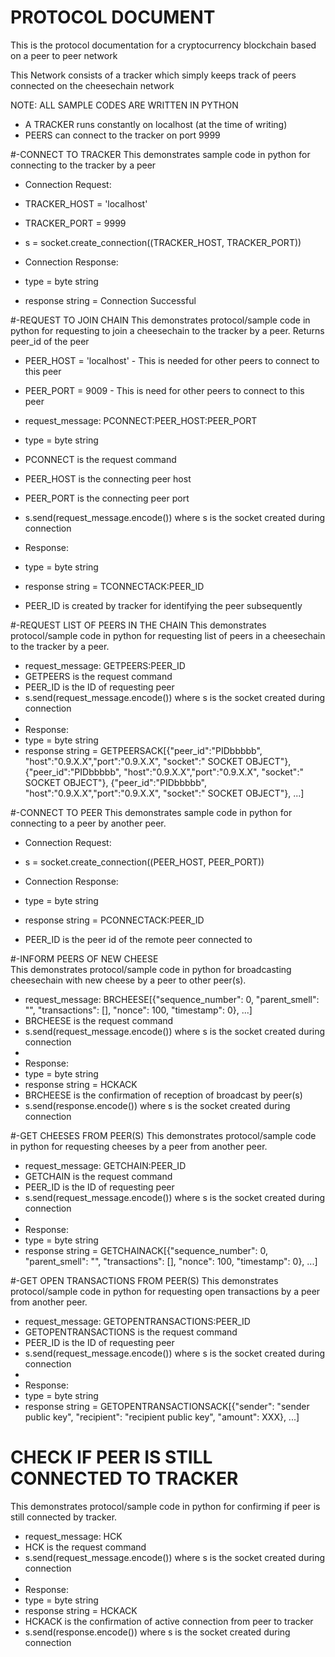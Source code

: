 # PROTOCOL DOCUMENT  
This is the protocol documentation for a cryptocurrency blockchain based on a peer to peer network  

This Network consists of a tracker which simply keeps track of peers connected on the cheesechain network


NOTE: ALL SAMPLE CODES ARE WRITTEN IN PYTHON
* A TRACKER runs constantly on localhost (at the time of writing)
* PEERS can connect to the tracker on port 9999  


#-CONNECT TO TRACKER
This demonstrates sample code in python for connecting to the tracker by a peer
* Connection Request: 
* TRACKER_HOST = 'localhost'
* TRACKER_PORT = 9999
* s = socket.create_connection((TRACKER_HOST, TRACKER_PORT))  


* Connection Response: 
* type = byte string
* response string = Connection Successful

#-REQUEST TO JOIN CHAIN
This demonstrates protocol/sample code in python for requesting to join a cheesechain to the tracker by a peer. Returns peer_id of the peer
* PEER_HOST = 'localhost' - This is needed for other peers to connect to this peer
* PEER_PORT = 9009 - This is need for other peers to connect to this peer

* request_message: PCONNECT:PEER_HOST:PEER_PORT
* type = byte string
* PCONNECT is the request command
* PEER_HOST is the connecting peer host
* PEER_PORT is the connecting peer port
* s.send(request_message.encode()) where s is the socket created during connection  


* Response: 
* type = byte string
* response string = TCONNECTACK:PEER_ID
* PEER_ID is created by tracker for identifying the peer subsequently

#-REQUEST LIST OF PEERS IN THE CHAIN
This demonstrates protocol/sample code in python for requesting list of peers in a cheesechain to the tracker by a peer.

* request_message: GETPEERS:PEER_ID
* GETPEERS is the request command
* PEER_ID is the ID of requesting peer
* s.send(request_message.encode()) where s is the socket created during connection
* 
* Response: 
* type = byte string
* response string = GETPEERSACK[{"peer_id":"PIDbbbbb", "host":"0.9.X.X","port":"0.9.X.X", "socket":" SOCKET OBJECT"}, {"peer_id":"PIDbbbbb", "host":"0.9.X.X","port":"0.9.X.X", "socket":" SOCKET OBJECT"}, {"peer_id":"PIDbbbbb", "host":"0.9.X.X","port":"0.9.X.X", "socket":" SOCKET OBJECT"}, ...]

#-CONNECT TO PEER
This demonstrates sample code in python for connecting to a peer by another peer.
* Connection Request: 
* s = socket.create_connection((PEER_HOST, PEER_PORT))  


* Connection Response: 
* type = byte string
* response string = PCONNECTACK:PEER_ID
* PEER_ID is the peer id of the remote peer connected to 


#-INFORM PEERS OF NEW CHEESE  
This demonstrates protocol/sample code in python for broadcasting cheesechain with new cheese by a peer to other peer(s).

* request_message: BRCHEESE[{"sequence_number": 0, "parent_smell": "", "transactions": [], "nonce": 100, "timestamp": 0}, ...]
* BRCHEESE is the request command
* s.send(request_message.encode()) where s is the socket created during connection
* 
* Response: 
* type = byte string
* response string = HCKACK
* BRCHEESE is the confirmation of reception of broadcast by peer(s)
* s.send(response.encode()) where s is the socket created during connection


#-GET CHEESES FROM PEER(S)
This demonstrates protocol/sample code in python for requesting cheeses by a peer from another peer.

* request_message: GETCHAIN:PEER_ID
* GETCHAIN is the request command
* PEER_ID is the ID of requesting peer
* s.send(request_message.encode()) where s is the socket created during connection
* 
* Response: 
* type = byte string
* response string = GETCHAINACK[{"sequence_number": 0, "parent_smell": "", "transactions": [], "nonce": 100, "timestamp": 0}, ...]  


#-GET OPEN TRANSACTIONS FROM PEER(S)
This demonstrates protocol/sample code in python for requesting open transactions by a peer from another peer.

* request_message: GETOPENTRANSACTIONS:PEER_ID
* GETOPENTRANSACTIONS is the request command
* PEER_ID is the ID of requesting peer
* s.send(request_message.encode()) where s is the socket created during connection
* 
* Response: 
* type = byte string
* response string = GETOPENTRANSACTIONSACK[{"sender": "sender public key", "recipient": "recipient public key", "amount": XXX}, ...]  


# CHECK IF PEER IS STILL CONNECTED TO TRACKER
This demonstrates protocol/sample code in python for confirming if peer is still connected by tracker.

* request_message: HCK
* HCK is the request command
* s.send(request_message.encode()) where s is the socket created during connection
* 
* Response: 
* type = byte string
* response string = HCKACK
* HCKACK is the confirmation of active connection from peer to tracker
* s.send(response.encode()) where s is the socket created during connection

